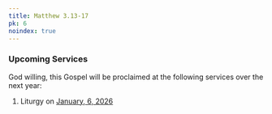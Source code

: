 ```yaml
---
title: Matthew 3.13-17
pk: 6
noindex: true
---
```


### Upcoming Services

God willing, this Gospel will be proclaimed at the following services over the next year:


1. Liturgy on [January,  6, 2026](https://orthocal.info/readings/gregorian/2026/01/06/)
